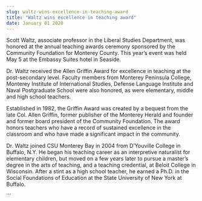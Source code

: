 ```yaml
---
slug: waltz-wins-excellence-in-teaching-award
title: "Waltz wins excellence in teaching award"
date: January 01 2020
---
```


 
<p>
  Scott Waltz, associate professor in the Liberal Studies Department, was
  honored at the annual teaching awards ceremony sponsored by the Community
  Foundation for Monterey County. This year’s event was held May 5 at the
  Embassy Suites hotel in Seaside.
</p>
<p>
  Dr. Waltz received the Allen Griffin Award for excellence in teaching at the
  post-secondary level. Faculty members from Monterey Peninsula College,
  Monterey Institute of International Studies, Defense Language Institute and
  Naval Postgraduate School were also honored, as were elementary, middle and
  high school teachers.
</p>
<p>
  Established in 1982, the Griffin Award was created by a bequest from the late
  Col. Allen Griffin, former publisher of the Monterey Herald and founder and
  former board president of the Community Foundation. The award honors teachers
  who have a record of sustained excellence in the classroom and who have made a
  significant impact in the community.
</p>
<p>
  Dr. Waltz joined CSU Monterey Bay in 2004 from D’Youville College in Buffalo,
  N.Y. He began his teaching career as an interpretive naturalist for elementary
  children, but moved on a few years later to pursue a master’s degree in the
  arts of teaching, and a teaching credential, at Beloit College in Wisconsin.
  After a stint as a high school teacher, he earned a Ph.D. in the Social
  Foundations of Education at the State University of New York at Buffalo.
</p>
```

